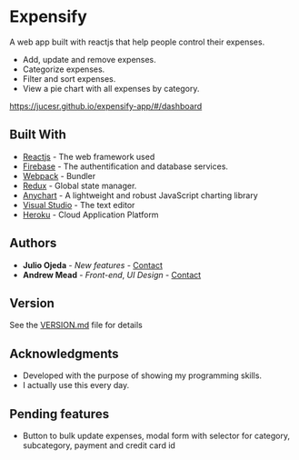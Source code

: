 # Expensify
A web app built with reactjs that help people control their expenses.
* Add, update and remove expenses.
* Categorize expenses.
* Filter and sort expenses.
* View a pie chart with all expenses by category.

https://jucesr.github.io/expensify-app/#/dashboard

## Built With

* [Reactjs](https://reactjs.org/) - The web framework used
* [Firebase](https://firebase.google.com/) - The authentification and database services.
* [Webpack](https://webpack.js.org/) - Bundler 
* [Redux](https://redux.js.org/) - Global state manager.
* [Anychart](https://www.anychart.com/) - A lightweight and robust JavaScript charting library 
* [Visual Studio](https://code.visualstudio.com/) - The text editor
* [Heroku](https://www.heroku.com/) - Cloud Application Platform


## Authors

* **Julio Ojeda** - *New features* - [Contact](https://www.linkedin.com/in/julio-ojeda-9640a9113/)
* **Andrew Mead** - *Front-end*, *UI Design* - [Contact](https://mead.io/)

## Version

See the [VERSION.md](VERSION.md) file for details

## Acknowledgments

* Developed with the purpose of showing my programming skills.
* I actually use this every day. 

## Pending features

* Button to bulk update expenses, modal form with selector for category, subcategory, payment and credit card id 
